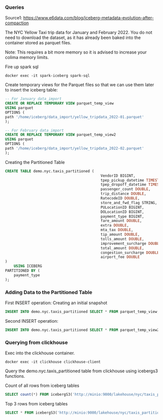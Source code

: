 ### Queries
Source1: https://www.e6data.com/blog/iceberg-metadata-evolution-after-compaction

The NYC Yellow Taxi trip data for January and February 2022. You do not need to download the dataset, as it has already been baked into the container stored as parquet files.

Note: This requires a bit more memory so it is advised to increase your colima memory limits.

Fire up spark sql

```shell
docker exec -it spark-iceberg spark-sql
```

Create temporary views for the Parquet files so that we can use them later to insert the iceberg table:

```sql
-- For January data_import
CREATE OR REPLACE TEMPORARY VIEW parquet_temp_view
USING parquet
OPTIONS (
path '/home/iceberg/data_import/yellow_tripdata_2022-01.parquet'
);

-- For February data_import
CREATE OR REPLACE TEMPORARY VIEW parquet_temp_view2
USING parquet
OPTIONS (
path '/home/iceberg/data_import/yellow_tripdata_2022-02.parquet'
);
```

Creating the Partitioned Table

```sql
CREATE TABLE demo.nyc.taxis_partitioned (
                                            VendorID BIGINT,
                                            tpep_pickup_datetime TIMESTAMP,
                                            tpep_dropoff_datetime TIMESTAMP,
                                            passenger_count DOUBLE,
                                            trip_distance DOUBLE,
                                            RatecodeID DOUBLE,
                                            store_and_fwd_flag STRING,
                                            PULocationID BIGINT,
                                            DOLocationID BIGINT,
                                            payment_type BIGINT,
                                            fare_amount DOUBLE,
                                            extra DOUBLE,
                                            mta_tax DOUBLE,
                                            tip_amount DOUBLE,
                                            tolls_amount DOUBLE,
                                            improvement_surcharge DOUBLE,
                                            total_amount DOUBLE,
                                            congestion_surcharge DOUBLE,
                                            airport_fee DOUBLE
)
    USING ICEBERG
PARTITIONED BY (
    payment_type
);
```

### Adding Data to the Partitioned Table

First INSERT operation: Creating an initial snapshot
```sql
INSERT INTO demo.nyc.taxis_partitioned SELECT * FROM parquet_temp_view;
```

Second INSERT operation:

```sql
INSERT INTO demo.nyc.taxis_partitioned SELECT * FROM parquet_temp_view2;
```
 
### Querying from clickhouse

Exec into the clickhouse container.

```shell
docker exec -it clickhouse clickhouse-client
```

Query the demo.nyc.taxis_partitioned table from clickhouse using icebergs3 functions.

Count of all rows from iceberg tables
```sql
SELECT count(*) FROM icebergS3('http://minio:9000/lakehouse/nyc/taxis_partitioned','admin','password');
```

Top 3 rows from iceberg tables
```sql
SELECT * FROM icebergS3('http://minio:9000/lakehouse/nyc/taxis_partitioned','admin','password') LIMIT 3;
```